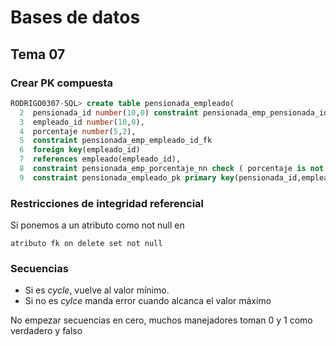 # Bases de datos

## Tema 07

### Crear PK compuesta

```sql
RODRIGO0307-SQL> create table pensionada_empleado(
  2  pensionada_id number(10,0) constraint pensionada_emp_pensionada_id_fk references 	pensionada(pensionada_id),
  3  empleado_id number(10,0),
  4  porcentaje number(5,2),
  5  constraint pensionada_emp_empleado_id_fk
  6  foreign key(empleado_id)
  7  references empleado(empleado_id),
  8  constraint pensionada_emp_porcentaje_nn check ( porcentaje is not null ),
  9  constraint pensionada_empleado_pk primary key(pensionada_id,empleado_id));
```

### Restricciones de integridad referencial

Si ponemos a un atributo como not null en 

```shell
atributo fk on delete set not null
```

### Secuencias

* Si es *cycle*, vuelve al valor mínimo.
* Si no es *cylce* manda error cuando alcanca el valor máximo

No empezar secuencias en cero, muchos manejadores toman 0 y 1 como verdadero y falso